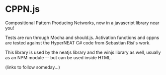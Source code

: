 CPPN.js
=======

Compositional Pattern Producing Networks, now in a javascript library near you!

Tests are run through Mocha and should.js. Activation functions and cppns are tested against the HyperNEAT C# code from Sebastian Risi's work.

This library is used by the neatjs library and the winjs library as well, usually as an NPM module -- but can be used inside HTML.

(links to follow someday...)
